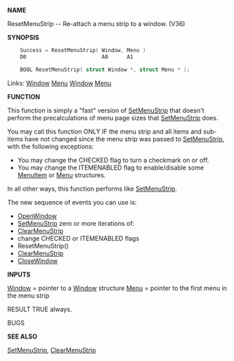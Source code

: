 
**NAME**

ResetMenuStrip -- Re-attach a menu strip to a window. (V36)

**SYNOPSIS**

```c
    Success = ResetMenuStrip( Window, Menu )
    D0                        A0      A1

    BOOL ResetMenuStrip( struct Window *, struct Menu * );

```
Links: [Window](_00D4) [Menu](_00D4) [Window](_00D4) [Menu](_00D4) 

**FUNCTION**

This function is simply a &#034;fast&#034; version of [SetMenuStrip](SetMenuStrip) that
doesn't perform the precalculations of menu page sizes that
[SetMenuStrip](SetMenuStrip) does.

You may call this function ONLY IF the menu strip and all items
and sub-items have not changed since the menu strip was passed to
[SetMenuStrip](SetMenuStrip), with the following exceptions:

- You may change the CHECKED flag to turn a checkmark on or off.
- You may change the ITEMENABLED flag to enable/disable some
[MenuItem](_00D4) or [Menu](_00D4) structures.

In all other ways, this function performs like [SetMenuStrip](SetMenuStrip).

The new sequence of events you can use is:
- [OpenWindow](OpenWindow)
- [SetMenuStrip](SetMenuStrip)
zero or more iterations of:
- [ClearMenuStrip](ClearMenuStrip)
- change CHECKED or ITEMENABLED flags
- ResetMenuStrip()
- [ClearMenuStrip](ClearMenuStrip)
- [CloseWindow](CloseWindow)

**INPUTS**

[Window](_00D4) = pointer to a [Window](_00D4) structure
[Menu](_00D4) = pointer to the first menu in the menu strip

RESULT
TRUE always.

BUGS

**SEE ALSO**

[SetMenuStrip](SetMenuStrip), [ClearMenuStrip](ClearMenuStrip)
